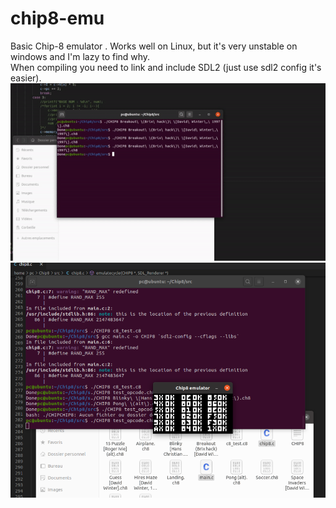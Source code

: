 # chip8-emu
Basic Chip-8 emulator . Works well on Linux, but it's very unstable on windows and I'm lazy to find why.  
When compiling you need to link and include SDL2 (just use sdl2 config it's easier).  
![Breakout](https://github.com/MehdiKhelfi/chip8-emu/blob/main/breakout.gif?raw=true)    
![Test_opcodes](https://github.com/MehdiKhelfi/chip8-emu/blob/main/testopcodes.png?raw=true)
